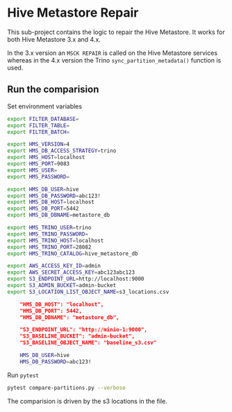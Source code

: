 # Hive Metastore Repair

This sub-project contains the logic to repair the Hive Metastore. It works for both Hive Metastore 3.x and 4.x. 

In the 3.x version an `MSCK REPAIR` is called on the Hive Metastore services whereas in the 4.x version the Trino `sync_partition_metadata()` function is used.

## Run the comparision

Set environment variables

```bash
export FILTER_DATABASE=
export FILTER_TABLE=
export FILTER_BATCH=

export HMS_VERSION=4
export HMS_DB_ACCESS_STRATEGY=trino
export HMS_HOST=localhost
export HMS_PORT=9083
export HMS_USER=
export HMS_PASSWORD=

export HMS_DB_USER=hive
export HMS_DB_PASSWORD=abc123!
export HMS_DB_HOST=localhost
export HMS_DB_PORT=5442
export HMS_DB_DBNAME=metastore_db

export HMS_TRINO_USER=trino
export HMS_TRINO_PASSWORD=
export HMS_TRINO_HOST=localhost
export HMS_TRINO_PORT=28082
export HMS_TRINO_CATALOG=hive_metastore_db

export AWS_ACCESS_KEY_ID=admin
export AWS_SECRET_ACCESS_KEY=abc123abc123
export S3_ENDPOINT_URL=http://localhost:9000
export S3_ADMIN_BUCKET=admin-bucket
export S3_LOCATION_LIST_OBJECT_NAME=s3_locations.csv
```

```json
    "HMS_DB_HOST": "localhost",
    "HMS_DB_PORT": 5442,
    "HMS_DB_DBNAME": "metastore_db",

    "S3_ENDPOINT_URL": "http://minio-1:9000",
    "S3_BASELINE_BUCKET": "admin-bucket",
    "S3_BASELINE_OBJECT_NAME": "baseline_s3.csv"
```

```bash
    HMS_DB_USER=hive
    HMS_DB_PASSWORD=abc123!
```

Run `pytest`

```bash
pytest compare-partitions.py --verbose
```

The comparision is driven by the s3 locations in the file.
